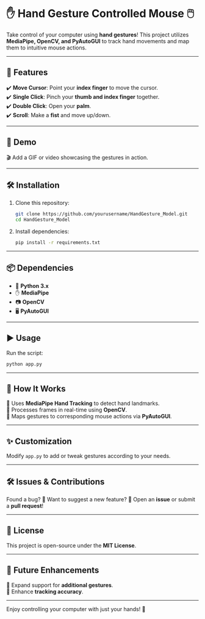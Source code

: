 # ✋ Hand Gesture Controlled Mouse 🖱️

Take control of your computer using **hand gestures**! This project utilizes **MediaPipe, OpenCV, and PyAutoGUI** to track hand movements and map them to intuitive mouse actions.

---

## 🚀 Features

✔️ **Move Cursor**: Point your **index finger** to move the cursor.  
✔️ **Single Click**: Pinch your **thumb and index finger** together.  
✔️ **Double Click**: Open your **palm**.  
✔️ **Scroll**: Make a **fist** and move up/down.  

---

## 🎥 Demo

🎬 Add a GIF or video showcasing the gestures in action.

---

## 🛠️ Installation

1. Clone this repository:
   ```sh
   git clone https://github.com/yourusername/HandGesture_Model.git
   cd HandGesture_Model
   ```
2. Install dependencies:
   ```sh
   pip install -r requirements.txt
   ```

---

## 📦 Dependencies

- 🐍 **Python 3.x**
- ✋ **MediaPipe**
- 📷 **OpenCV**
- 🖥️ **PyAutoGUI**

---

## ▶️ Usage

Run the script:

```sh
python app.py
```

---

## 🧠 How It Works

🔹 Uses **MediaPipe Hand Tracking** to detect hand landmarks.  
🔹 Processes frames in real-time using **OpenCV**.  
🔹 Maps gestures to corresponding mouse actions via **PyAutoGUI**.  

---

## ✨ Customization

Modify `app.py` to add or tweak gestures according to your needs.

---

## 🛠️ Issues & Contributions

Found a bug? 🐞 Want to suggest a new feature? 🌟 Open an **issue** or submit a **pull request**!

---

## 📜 License

This project is open-source under the **MIT License**.

---

## 🔮 Future Enhancements

🔹 Expand support for **additional gestures**.  
🔹 Enhance **tracking accuracy**.  

---

Enjoy controlling your computer with just your hands! 🚀

